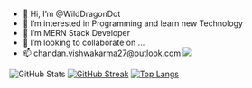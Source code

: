- 👋 Hi, I’m @WildDragonDot
- 👀 I’m interested in Programming and learn new Technology
- 🌱 I’m MERN Stack Developer
- 💞️ I’m looking to collaborate on ...
- 📫 chandan.vishwakarma27@outlook.com
![](https://komarev.com/ghpvc/?username=WildDragonDot)
<!---
WildDragonDot/WildDragonDot is a ✨ special ✨ repository because its `README.md` (this file) appears on your GitHub profile.
You can click the Preview link to take a look at your changes.
--->
 ![GitHub Stats](https://github-readme-stats.vercel.app/api?username=WildDragonDot&theme=radical)
 [![GitHub Streak](https://streak-stats.demolab.com?user=WildDragonDot&theme=dark)](https://git.io/streak-stats)
 [![Top Langs](https://github-readme-stats.vercel.app/api/top-langs/?username=WildDragonDot&theme=dark)](https://github.com/WildDragonDot/github-readme-stats)
